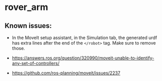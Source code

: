 # rover_arm

## Known issues:
* In the MoveIt setup assistant, in the Simulation tab, the generated urdf has extra lines after the end of the `</robot>` tag. Make sure to remove those.

* https://answers.ros.org/question/320990/moveit-unable-to-identify-any-set-of-controllers/
* https://github.com/ros-planning/moveit/issues/2237
